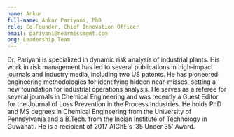 ```yaml
---
name: Ankur
full-name: Ankur Pariyani, PhD
role: Co-Founder, Chief Innovation Officer
email: pariyani@nearmissmgmt.com
org: Leadership Team
---
```

Dr. Pariyani is specialized in dynamic risk analysis of industrial plants. His work in risk management has led to several publications in high-impact journals and industry media, including two US patents. He has pioneered engineering methodologies for identifying hidden near-misses, setting a new foundation for industrial operations analysis. He serves as a referee for several journals in Chemical Engineering and was recently a Guest Editor for the Journal of Loss Prevention in the Process Industries. He holds PhD and MS degrees in Chemical Engineering from the University of Pennsylvania and a B.Tech. from the Indian Institute of Technology in Guwahati. He is a recipient of 2017 AIChE's ‘35 Under 35’ Award.
